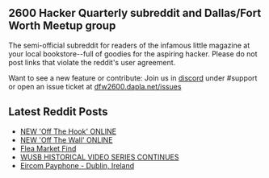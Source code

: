 ## 2600 Hacker Quarterly subreddit and Dallas/Fort Worth Meetup group
The semi-official subreddit for readers of the infamous little magazine at your local bookstore--full of goodies for the aspiring hacker. Please do not post links that violate the reddit's user agreement.

Want to see a new feature or contribute: 
Join us in [discord](https://dfw2600.dapla.net/chat) under #support or open an issue ticket at [dfw2600.dapla.net/issues](https://dfw2600.dapla.net/issues)

## Latest Reddit Posts
<!-- BLOG-POST-LIST:START -->
- [NEW 'Off The Hook' ONLINE](https://2600.com/hook/09-11-2022)
- [NEW 'Off The Wall' ONLINE](https://2600.com/wall/08-11-2022)
- [Flea Market Find](https://www.reddit.com/r/2600/comments/yn5stt/flea_market_find/)
- [WUSB HISTORICAL VIDEO SERIES CONTINUES](https://2600.com/content/wusb-historical-video-series-continues)
- [Eircom Payphone - Dublin, Ireland](https://www.reddit.com/r/2600/comments/yb2isg/eircom_payphone_dublin_ireland/)
<!-- BLOG-POST-LIST:END -->
